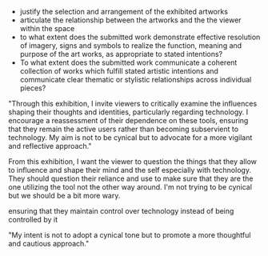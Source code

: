- justify the selection and arrangement of the exhibited artworks
- articulate the relationship between the artworks and the the viewer within the space
- to what extent does the submitted work demonstrate effective resolution of imagery, signs and symbols to realize the function, meaning and purpose of the art works, as appropriate to stated intentions?
- To what extent does the submitted work communicate a coherent collection of works which fulfill stated artistic intentions and communicate clear thematic or stylistic relationships across individual pieces?

"Through this exhibition, I invite viewers to critically examine the influences shaping their thoughts and identities, particularly regarding technology. I encourage a reassessment of their dependence on these tools, ensuring that they remain the active users rather than becoming subservient to technology. My aim is not to be cynical but to advocate for a more vigilant and reflective approach."

From this exhibition, I want the viewer to question the things that they allow to influence and shape their mind and the self especially with technology. They should question their reliance and use to make sure that they are the one utilizing the tool not the other way around. I'm not trying to be cynical but we should be a bit more wary.


ensuring that they maintain control over technology instead of being controlled by it

"My intent is not to adopt a cynical tone but to promote a more thoughtful and cautious approach."
